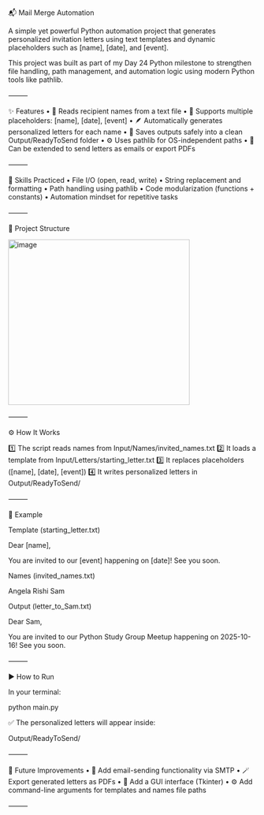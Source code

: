 
📬 Mail Merge Automation

A simple yet powerful Python automation project that generates personalized invitation letters using text templates and dynamic placeholders such as [name], [date], and [event].

This project was built as part of my Day 24 Python milestone to strengthen file handling, path management, and automation logic using modern Python tools like pathlib.

⸻

✨ Features
	•	📁 Reads recipient names from a text file
	•	🧠 Supports multiple placeholders: [name], [date], [event]
	•	🪶 Automatically generates personalized letters for each name
	•	💾 Saves outputs safely into a clean Output/ReadyToSend folder
	•	⚙️ Uses pathlib for OS-independent paths
	•	🚀 Can be extended to send letters as emails or export PDFs

⸻

🧠 Skills Practiced
	•	File I/O (open, read, write)
	•	String replacement and formatting
	•	Path handling using pathlib
	•	Code modularization (functions + constants)
	•	Automation mindset for repetitive tasks

⸻

🧩 Project Structure

<img width="368" height="336" alt="image" src="https://github.com/user-attachments/assets/8ee9bd6d-2201-430e-8d91-a95c278405b7" />




⸻

⚙️ How It Works

1️⃣ The script reads names from Input/Names/invited_names.txt
2️⃣ It loads a template from Input/Letters/starting_letter.txt
3️⃣ It replaces placeholders ([name], [date], [event])
4️⃣ It writes personalized letters in Output/ReadyToSend/

⸻

🧾 Example

Template (starting_letter.txt)

Dear [name],

You are invited to our [event] happening on [date]!
See you soon.

Names (invited_names.txt)

Angela
Rishi
Sam

Output (letter_to_Sam.txt)

Dear Sam,

You are invited to our Python Study Group Meetup happening on 2025-10-16!
See you soon.


⸻

▶️ How to Run

In your terminal:

python main.py

✅ The personalized letters will appear inside:

Output/ReadyToSend/


⸻

🚀 Future Improvements
	•	🧾 Add email-sending functionality via SMTP
	•	🪄 Export generated letters as PDFs
	•	💬 Add a GUI interface (Tkinter)
	•	⚙️ Add command-line arguments for templates and names file paths

⸻




